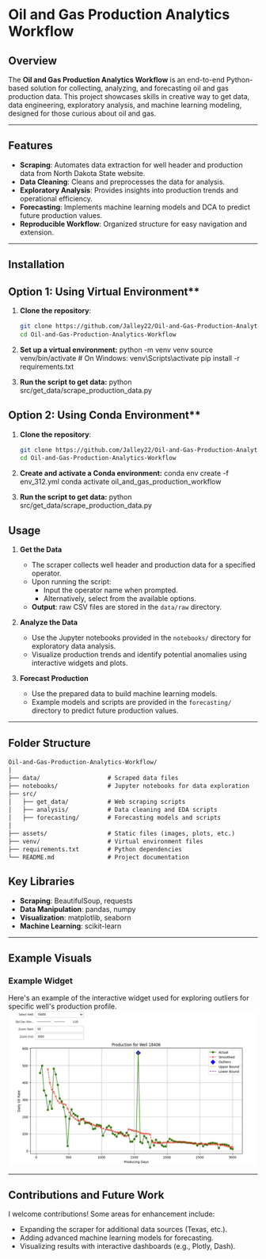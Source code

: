 # Oil and Gas Production Analytics Workflow

## Overview
The **Oil and Gas Production Analytics Workflow** is an end-to-end Python-based solution for collecting, analyzing, and forecasting oil and gas production data. This project showcases skills in creative way to get data, data engineering, exploratory analysis, and machine learning modeling, designed for those curious about oil and gas.

---

## Features
- **Scraping**: Automates data extraction for well header and production data from North Dakota State website.
- **Data Cleaning**: Cleans and preprocesses the data for analysis.
- **Exploratory Analysis**: Provides insights into production trends and operational efficiency.
- **Forecasting**: Implements machine learning models and DCA to predict future production values.
- **Reproducible Workflow**: Organized structure for easy navigation and extension.

---

## Installation

## Option 1: Using Virtual Environment**
1. **Clone the repository**:
   ```bash
   git clone https://github.com/Jalley22/Oil-and-Gas-Production-Analytics-Workflow.git
   cd Oil-and-Gas-Production-Analytics-Workflow
   
2. **Set up a virtual environment:**
   python -m venv venv
   source venv/bin/activate  # On Windows: venv\Scripts\activate
   pip install -r requirements.txt

3. **Run the script to get data:**
   python src/get_data/scrape_production_data.py

## Option 2: Using Conda Environment**
1. **Clone the repository**:
   ```bash
   git clone https://github.com/Jalley22/Oil-and-Gas-Production-Analytics-Workflow.git
   cd Oil-and-Gas-Production-Analytics-Workflow
   
2. **Create and activate a Conda environment:**
   conda env create -f env_312.yml
   conda activate oil_and_gas_production_workflow

3. **Run the script to get data:**
   python src/get_data/scrape_production_data.py

## Usage

1. **Get the Data**
   - The scraper collects well header and production data for a specified operator.
   - Upon running the script:
     - Input the operator name when prompted.
     - Alternatively, select from the available options.
   - **Output**: raw CSV files are stored in the `data/raw` directory.

2. **Analyze the Data**
   - Use the Jupyter notebooks provided in the `notebooks/` directory for exploratory data analysis.
   - Visualize production trends and identify potential anomalies using interactive widgets and plots.

3. **Forecast Production**
   - Use the prepared data to build machine learning models.
   - Example models and scripts are provided in the `forecasting/` directory to predict future production values.
  
  ---

  ## Folder Structure
  ```plaintext
  Oil-and-Gas-Production-Analytics-Workflow/
|
├── data/                   # Scraped data files
├── notebooks/              # Jupyter notebooks for data exploration
├── src/
│   ├── get_data/           # Web scraping scripts
│   ├── analysis/           # Data cleaning and EDA scripts
│   ├── forecasting/        # Forecasting models and scripts
│
├── assets/                 # Static files (images, plots, etc.)
├── venv/                   # Virtual environment files
├── requirements.txt        # Python dependencies
└── README.md               # Project documentation
```


## Key Libraries
- **Scraping**: BeautifulSoup, requests
- **Data Manipulation**: pandas, numpy
- **Visualization**: matplotlib, seaborn
- **Machine Learning**: scikit-learn

---
## Example Visuals
### Example Widget
Here's an example of the interactive widget used for exploring outliers for specific well's production profile.
![Example Plot](assets/widget_example.png)

---

## Contributions and Future Work
I welcome contributions! Some areas for enhancement include:
- Expanding the scraper for additional data sources (Texas, etc.).
- Adding advanced machine learning models for forecasting.
- Visualizing results with interactive dashboards (e.g., Plotly, Dash).
